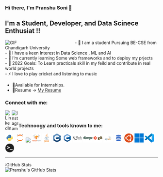 ### Hi there, I'm Pranshu Soni 👋 ###

## I'm a Student, Developer, and Data Scinece Enthusiat !! ##
<img align="left" alt="GIF" src="https://i.pinimg.com/originals/60/02/ef/6002ef32f236ecb7c0d8744f374da976.gif" width="230px" />
- 🔭 I am a student Pursuing BE-CSE from Chandigarh University<br>
- 👀 I have a keen Interest in Data Science , ML and AI<br>
- 🌱 I’m currently learning Some web frameworks and to deploy my prjects<br>
- 🥅 2022 Goals: To Learn practicals skill in my feild and contribute in real world projects<br>
- ⚡ I love to play cricket and listening to music <br>

- 🏢Available for Internships.
- 📝Resume -> <a href="https://drive.google.com/file/d/18N33R1AqnKhD1F0H_lnmQjjM5NnKZPQC/view?usp=sharing"> My Resume</a><br>

### Connect with me: ###

[<img align="left" alt="LinkedIn" width="22px" src="https://cdn.jsdelivr.net/npm/simple-icons@v3/icons/linkedin.svg" />][linkedin]
[<img align="left" alt="Instagram" width="22px" src="https://cdn.jsdelivr.net/npm/simple-icons@v3/icons/instagram.svg" />][instagram]
<br>

### Technoogy and tools known to me: ###

<code><img height="30" src="https://raw.githubusercontent.com/github/explore/80688e429a7d4ef2fca1e82350fe8e3517d3494d/topics/python/python.png"></code>
<code><img height="30" src="https://raw.githubusercontent.com/github/explore/80688e429a7d4ef2fca1e82350fe8e3517d3494d/topics/jupyter-notebook/jupyter-notebook.png"></code>
<code><img height="30" src="https://sereviso.com/wp-content/uploads/2018/06/power-bi-1.jpg"></code>
<code><img height="30" src="https://raw.githubusercontent.com/github/explore/80688e429a7d4ef2fca1e82350fe8e3517d3494d/topics/tensorflow/tensorflow.png"></code>
<code><img height="30" src="https://raw.githubusercontent.com/github/explore/80688e429a7d4ef2fca1e82350fe8e3517d3494d/topics/java/java.png"></code>
<code><img height="30" src="https://raw.githubusercontent.com/github/explore/80688e429a7d4ef2fca1e82350fe8e3517d3494d/topics/cpp/cpp.png"></code>
<code><img height="30" src="https://raw.githubusercontent.com/github/explore/80688e429a7d4ef2fca1e82350fe8e3517d3494d/topics/c/c.png"></code>
<code><img height="30" src="https://raw.githubusercontent.com/github/explore/80688e429a7d4ef2fca1e82350fe8e3517d3494d/topics/flask/flask.png"></code>
<code><img height="30" src="https://raw.githubusercontent.com/github/explore/80688e429a7d4ef2fca1e82350fe8e3517d3494d/topics/django/django.png"></code>
<code><img height="30" src="https://raw.githubusercontent.com/github/explore/80688e429a7d4ef2fca1e82350fe8e3517d3494d/topics/git/git.png"></code>
<code><img height="30" src="https://raw.githubusercontent.com/github/explore/80688e429a7d4ef2fca1e82350fe8e3517d3494d/topics/mysql/mysql.png"></code>
<code><img height="30" src="https://raw.githubusercontent.com/github/explore/80688e429a7d4ef2fca1e82350fe8e3517d3494d/topics/sql/sql.png"></code>
<code><img height="30" src="https://raw.githubusercontent.com/github/explore/80688e429a7d4ef2fca1e82350fe8e3517d3494d/topics/ubuntu/ubuntu.png"></code>
<code><img height="30" src="https://raw.githubusercontent.com/github/explore/80688e429a7d4ef2fca1e82350fe8e3517d3494d/topics/windows/windows.png"></code>
<code><img height="30" src="https://raw.githubusercontent.com/github/explore/80688e429a7d4ef2fca1e82350fe8e3517d3494d/topics/visual-studio-code/visual-studio-code.png"></code>
<code><img height="30" src="https://raw.githubusercontent.com/github/explore/80688e429a7d4ef2fca1e82350fe8e3517d3494d/topics/terminal/terminal.png"></code>
<hr>


  <summary>:GitHub Stats</summary>
  <img align="left" alt="Pranshu's GitHub Stats" src="https://github-readme-stats.vercel.app/api?username=Pranshusoni0904&show_icons=true&hide_border=true" />


[instagram]: https://www.instagram.com/pranshu0904/
[linkedin]: https://www.linkedin.com/in/pranshu-soni-145427200/
